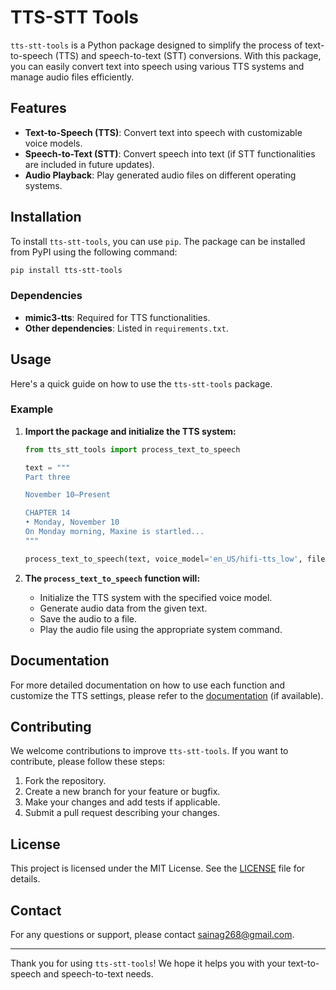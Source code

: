 
# TTS-STT Tools

`tts-stt-tools` is a Python package designed to simplify the process of text-to-speech (TTS) and speech-to-text (STT) conversions. With this package, you can easily convert text into speech using various TTS systems and manage audio files efficiently.

## Features

- **Text-to-Speech (TTS)**: Convert text into speech with customizable voice models.
- **Speech-to-Text (STT)**: Convert speech into text (if STT functionalities are included in future updates).
- **Audio Playback**: Play generated audio files on different operating systems.

## Installation

To install `tts-stt-tools`, you can use `pip`. The package can be installed from PyPI using the following command:

```bash
pip install tts-stt-tools
```

### Dependencies

- **mimic3-tts**: Required for TTS functionalities.
- **Other dependencies**: Listed in `requirements.txt`.

## Usage

Here's a quick guide on how to use the `tts-stt-tools` package.

### Example

1. **Import the package and initialize the TTS system:**

    ```python
    from tts_stt_tools import process_text_to_speech

    text = """
    Part three

    November 10–Present

    CHAPTER 14
    • Monday, November 10
    On Monday morning, Maxine is startled...
    """

    process_text_to_speech(text, voice_model='en_US/hifi-tts_low', filename='output.wav')
    ```

2. **The `process_text_to_speech` function will:**

    - Initialize the TTS system with the specified voice model.
    - Generate audio data from the given text.
    - Save the audio to a file.
    - Play the audio file using the appropriate system command.

## Documentation

For more detailed documentation on how to use each function and customize the TTS settings, please refer to the [documentation](https://pypi.org/project/tts-stt-tools/#description) (if available).

## Contributing

We welcome contributions to improve `tts-stt-tools`. If you want to contribute, please follow these steps:

1. Fork the repository.
2. Create a new branch for your feature or bugfix.
3. Make your changes and add tests if applicable.
4. Submit a pull request describing your changes.

## License

This project is licensed under the MIT License. See the [LICENSE](LICENSE) file for details.

## Contact

For any questions or support, please contact [sainag268@gmail.com](sainag268@gmail.com).

---

Thank you for using `tts-stt-tools`! We hope it helps you with your text-to-speech and speech-to-text needs.
```

